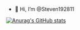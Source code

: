 - 👋 Hi, I’m @Steven192811


[![Anurag's GitHub stats](https://github-readme-stats.vercel.app/api?username=Steven192811)](https://github.com/Steven192811/github-readme-stats)
